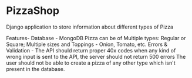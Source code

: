 # PizzaShop
Django application to store information about different types of Pizza


Features- 
Database - MongoDB 
Pizza can be of Multiple types: Regular or Square; Multiple sizes and Toppings - Onion, Tomato, etc. 
Errors & Validation - The API should return proper 40x codes when any kind of wrong input is sent to the API, the server should not return 500 errors
The user should not be able to create a pizza of any other type which isn't present in the database.
